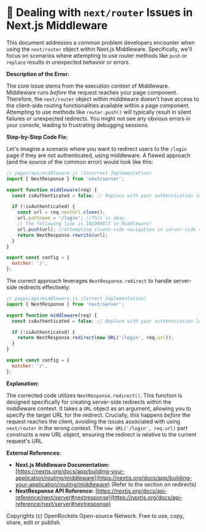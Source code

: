 # 🐞 Dealing with `next/router` Issues in Next.js Middleware


This document addresses a common problem developers encounter when using the `next/router` object within Next.js Middleware.  Specifically, we'll focus on scenarios where attempting to use router methods like `push` or `replace` results in unexpected behavior or errors.

**Description of the Error:**

The core issue stems from the execution context of Middleware. Middleware runs *before* the request reaches your page component.  Therefore, the `next/router` object within middleware doesn't have access to the client-side routing functionalities available within a page component.  Attempting to use methods like `router.push()` will typically result in silent failures or unexpected redirects.  You might not see any obvious errors in your console, leading to frustrating debugging sessions.


**Step-by-Step Code Fix:**

Let's imagine a scenario where you want to redirect users to the `/login` page if they are not authenticated,  using middleware. A flawed approach (and the source of the common error) would look like this:

```javascript
// pages/api/middleware.js (Incorrect Implementation)
import { NextResponse } from 'next/server';

export function middleware(req) {
  const isAuthenticated = false; // Replace with your authentication logic

  if (!isAuthenticated) {
    const url = req.nextUrl.clone();
    url.pathname = '/login'; //This is okay.
    // The following line is INCORRECT in Middleware!
    url.push(url); //Attempting client-side navigation in server-side context
    return NextResponse.rewrite(url);
  }
}

export const config = {
  matcher: '/',
};
```

The correct approach leverages `NextResponse.redirect` to handle server-side redirects effectively:

```javascript
// pages/api/middleware.js (Correct Implementation)
import { NextResponse } from 'next/server';

export function middleware(req) {
  const isAuthenticated = false; // Replace with your authentication logic

  if (!isAuthenticated) {
    return NextResponse.redirect(new URL('/login', req.url));
  }
}

export const config = {
  matcher: '/',
};
```


**Explanation:**

The corrected code utilizes `NextResponse.redirect()`. This function is designed specifically for creating server-side redirects within the middleware context. It takes a `URL` object as an argument, allowing you to specify the target URL for the redirect.  Crucially, this happens *before* the request reaches the client, avoiding the issues associated with using `next/router` in the wrong context.  The `new URL('/login', req.url)` part constructs a new URL object, ensuring the redirect is relative to the current request's URL.


**External References:**

* **Next.js Middleware Documentation:** [https://nextjs.org/docs/app/building-your-application/routing/middleware](https://nextjs.org/docs/app/building-your-application/routing/middleware)  (Refer to the section on redirects)
* **NextResponse API Reference:** [https://nextjs.org/docs/api-reference/next/server#nextresponse](https://nextjs.org/docs/api-reference/next/server#nextresponse)


Copyrights (c) OpenRockets Open-source Network. Free to use, copy, share, edit or publish.

